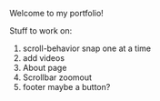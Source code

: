 Welcome to my portfolio!

Stuff to work on:

1. scroll-behavior snap one at a time
2. add videos
4. About page
5. Scrollbar zoomout
6. footer maybe a button?